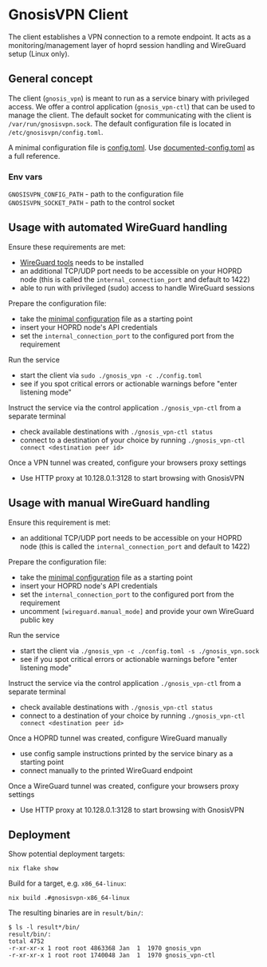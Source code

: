 # GnosisVPN Client

The client establishes a VPN connection to a remote endpoint.
It acts as a monitoring/management layer of hoprd session handling and WireGuard setup (Linux only).

## General concept

The client (`gnosis_vpn`) is meant to run as a service binary with privileged access.
We offer a control application (`gnosis_vpn-ctl`) that can be used to manage the client.
The default socket for communicating with the client is `/var/run/gnosisvpn.sock`.
The default configuration file is located in `/etc/gnosisvpn/config.toml`.

A minimal configuration file is [config.toml](./config.toml).
Use [documented-config.toml](./documented-config.toml) as a full reference.

### Env vars

`GNOSISVPN_CONFIG_PATH` - path to the configuration file
`GNOSISVPN_SOCKET_PATH` - path to the control socket

## Usage with automated WireGuard handling

Ensure these requirements are met:
- [WireGuard tools](https://www.wireguard.com/install/) needs to be installed
- an additional TCP/UDP port needs to be accessible on your HOPRD node (this is called the `internal_connection_port` and default to 1422)
- able to run with privileged (sudo) access to handle WireGuard sessions

Prepare the configuration file:
- take the [minimal configuration](./config.toml) file as a starting point
- insert your HOPRD node's API credentials
- set the `internal_connection_port` to the configured port from the requirement

Run the service
- start the client via `sudo ./gnosis_vpn -c ./config.toml`
- see if you spot critical errors or actionable warnings before "enter listening mode"

Instruct the service via the control application `./gnosis_vpn-ctl` from a separate terminal
- check available destinations with `./gnosis_vpn-ctl status`
- connect to a destination of your choice by running `./gnosis_vpn-ctl connect <destination peer id>`

Once a VPN tunnel was created, configure your browsers proxy settings
- Use HTTP proxy at 10.128.0.1:3128 to start browsing with GnosisVPN

## Usage with manual WireGuard handling

Ensure this requirement is met:
- an additional TCP/UDP port needs to be accessible on your HOPRD node (this is called the `internal_connection_port` and default to 1422)

Prepare the configuration file:
- take the [minimal configuration](./config.toml) file as a starting point
- insert your HOPRD node's API credentials
- set the `internal_connection_port` to the configured port from the requirement
- uncomment `[wireguard.manual_mode]` and provide your own WireGuard public key

Run the service
- start the client via `./gnosis_vpn -c ./config.toml -s ./gnosis_vpn.sock`
- see if you spot critical errors or actionable warnings before "enter listening mode"

Instruct the service via the control application `./gnosis_vpn-ctl` from a separate terminal
- check available destinations with `./gnosis_vpn-ctl status`
- connect to a destination of your choice by running `./gnosis_vpn-ctl connect <destination peer id>`

Once a HOPRD tunnel was created, configure WireGuard manually
- use config sample instructions printed by the service binary as a starting point
- connect manually to the printed WireGuard endpoint

Once a WireGuard tunnel was created, configure your browsers proxy settings
- Use HTTP proxy at 10.128.0.1:3128 to start browsing with GnosisVPN

## Deployment

Show potential deployment targets:

`nix flake show`

Build for a target, e.g. `x86_64-linux`:

`nix build .#gnosisvpn-x86_64-linux`

The resulting binaries are in `result/bin/`:

```
$ ls -l result*/bin/
result/bin/:
total 4752
-r-xr-xr-x 1 root root 4863368 Jan  1  1970 gnosis_vpn
-r-xr-xr-x 1 root root 1740048 Jan  1  1970 gnosis_vpn-ctl
```
